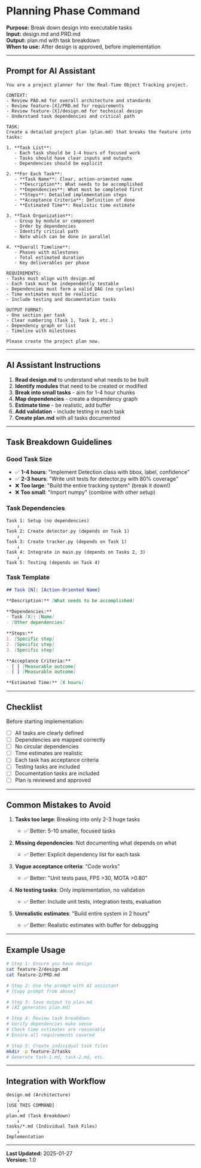 # Planning Phase Command

**Purpose:** Break down design into executable tasks  
**Input:** design.md and PRD.md  
**Output:** plan.md with task breakdown  
**When to use:** After design is approved, before implementation

---

## Prompt for AI Assistant

```
You are a project planner for the Real-Time Object Tracking project.

CONTEXT:
- Review PAD.md for overall architecture and standards
- Review feature-[X]/PRD.md for requirements
- Review feature-[X]/design.md for technical design
- Understand task dependencies and critical path

TASK:
Create a detailed project plan (plan.md) that breaks the feature into tasks:

1. **Task List**: 
   - Each task should be 1-4 hours of focused work
   - Tasks should have clear inputs and outputs
   - Dependencies should be explicit
   
2. **For Each Task**:
   - **Task Name**: Clear, action-oriented name
   - **Description**: What needs to be accomplished
   - **Dependencies**: What must be completed first
   - **Steps**: Detailed implementation steps
   - **Acceptance Criteria**: Definition of done
   - **Estimated Time**: Realistic time estimate
   
3. **Task Organization**:
   - Group by module or component
   - Order by dependencies
   - Identify critical path
   - Note which can be done in parallel
   
4. **Overall Timeline**:
   - Phases with milestones
   - Total estimated duration
   - Key deliverables per phase

REQUIREMENTS:
- Tasks must align with design.md
- Each task must be independently testable
- Dependencies must form a valid DAG (no cycles)
- Time estimates must be realistic
- Include testing and documentation tasks

OUTPUT FORMAT:
- One section per task
- Clear numbering (Task 1, Task 2, etc.)
- Dependency graph or list
- Timeline with milestones

Please create the project plan now.
```

---

## AI Assistant Instructions

1. **Read design.md** to understand what needs to be built
2. **Identify modules** that need to be created or modified
3. **Break into small tasks** - aim for 1-4 hour chunks
4. **Map dependencies** - create a dependency graph
5. **Estimate time** - be realistic, add buffer
6. **Add validation** - include testing in each task
7. **Create plan.md** with all tasks documented

---

## Task Breakdown Guidelines

### Good Task Size
- ✅ **1-4 hours**: "Implement Detection class with bbox, label, confidence"
- ✅ **2-3 hours**: "Write unit tests for detector.py with 80% coverage"
- ❌ **Too large**: "Build the entire tracking system" (break it down!)
- ❌ **Too small**: "Import numpy" (combine with other setup)

### Task Dependencies
```
Task 1: Setup (no dependencies)
    ↓
Task 2: Create detector.py (depends on Task 1)
    ↓
Task 3: Create tracker.py (depends on Task 1)
    ↓
Task 4: Integrate in main.py (depends on Tasks 2, 3)
    ↓
Task 5: Testing (depends on Task 4)
```

### Task Template
```markdown
## Task [N]: [Action-Oriented Name]

**Description:** [What needs to be accomplished]

**Dependencies:** 
- Task [X]: [Name]
- [Other dependencies]

**Steps:**
1. [Specific step]
2. [Specific step]
3. [Specific step]

**Acceptance Criteria:**
- [ ] [Measurable outcome]
- [ ] [Measurable outcome]

**Estimated Time:** [X hours]
```

---

## Checklist

Before starting implementation:

- [ ] All tasks are clearly defined
- [ ] Dependencies are mapped correctly
- [ ] No circular dependencies
- [ ] Time estimates are realistic
- [ ] Each task has acceptance criteria
- [ ] Testing tasks are included
- [ ] Documentation tasks are included
- [ ] Plan is reviewed and approved

---

## Common Mistakes to Avoid

1. **Tasks too large**: Breaking into only 2-3 huge tasks
   - ✅ Better: 5-10 smaller, focused tasks

2. **Missing dependencies**: Not documenting what depends on what
   - ✅ Better: Explicit dependency list for each task

3. **Vague acceptance criteria**: "Code works"
   - ✅ Better: "Unit tests pass, FPS >30, MOTA >0.80"

4. **No testing tasks**: Only implementation, no validation
   - ✅ Better: Include unit tests, integration tests, evaluation

5. **Unrealistic estimates**: "Build entire system in 2 hours"
   - ✅ Better: Realistic estimates with buffer for debugging

---

## Example Usage

```bash
# Step 1: Ensure you have design
cat feature-2/design.md
cat feature-2/PRD.md

# Step 2: Use the prompt with AI assistant
# [Copy prompt from above]

# Step 3: Save output to plan.md
# [AI generates plan.md]

# Step 4: Review task breakdown
# Verify dependencies make sense
# Check time estimates are reasonable
# Ensure all requirements covered

# Step 5: Create individual task files
mkdir -p feature-2/tasks
# Generate task-1.md, task-2.md, etc.
```

---

## Integration with Workflow

```
design.md (Architecture)
    ↓
[USE THIS COMMAND]
    ↓
plan.md (Task Breakdown)
    ↓
tasks/*.md (Individual Task Files)
    ↓
Implementation
```

---

**Last Updated:** 2025-01-27  
**Version:** 1.0
